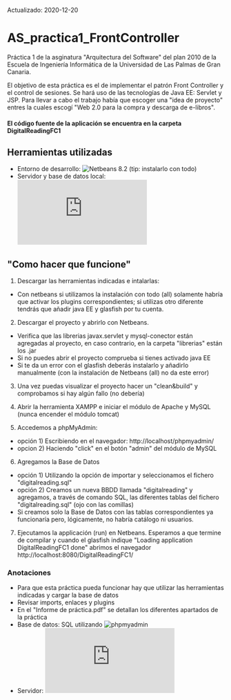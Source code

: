 Actualizado: 2020-12-20

# AS_practica1_FrontController
Práctica 1 de la asginatura "Arquitectura del Software" del plan 2010 de la Escuela de Ingeniería Informática de la Universidad de Las Palmas de Gran Canaria.

El objetivo de esta práctica es el de implementar el patrón Front Controller y el control de sesiones. Se hará uso de las tecnologías de Java EE: Servlet y JSP.
Para llevar a cabo el trabajo había que escoger una "idea de proyecto" entres la cuales escogí "Web 2.0 para la compra y descarga de e-libros".

#### El código fuente de la aplicación se encuentra en la carpeta DigitalReadingFC1

## Herramientas utilizadas

- Entorno de desarrollo: ![Netbeans 8.2](https://netbeans.org/downloads/8.2/rc/) (tip: instalarlo con todo)
- Servidor y base de datos local: ![XAMPP](https://www.apachefriends.org/es/index.html)

## "Como hacer que funcione"

1) Descargar las herramientas indicadas e intalarlas:
  - Con netbeans si utilizamos la instalación con todo (all) solamente habría que activar los plugins correspondientes; si utilizas otro diferente tendrás que añadir java EE y glasfish por tu cuenta. 

2) Descargar el proyecto y abrirlo con Netbeans. 
  - Verifica que las librerias javax.servlet y mysql-conector están agregadas al proyecto, en caso contrario, en la carpeta "librerias" están los .jar
  - Si no puedes abrir el proyecto comprueba si tienes activado java EE
  - Si te da un error con el glasfish deberás instalarlo y añadirlo manualmente (con la instalación de Netbeans (all) no da este error) 

3) Una vez puedas visualizar el proyecto hacer un "clean&build" y comprobamos si hay algún fallo (no debería) 

4) Abrir la herramienta XAMPP e iniciar el módulo de Apache y MySQL (nunca encender el módulo tomcat) 

5) Accedemos a phpMyAdmin:
  - opción 1) Escribiendo en el navegador: http://localhost/phpmyadmin/
  - opcion 2) Haciendo "click" en el botón "admin" del módulo de MySQL

6) Agregamos la Base de Datos 
  - opción 1) Utilizando la opción de importar y seleccionamos el fichero "digitalreading.sql"
  - opción 2) Creamos un nueva BBDD llamada "digitalreading" y agregamos, a través de comando SQL, las diferentes tablas del fichero "digitalreading.sql" (ojo con las comillas)
  - Si creamos solo la Base de Datos con las tablas correspondientes ya funcionaría pero, lógicamente, no habría catálogo ni usuarios.

7) Ejecutamos la applicación (run) en Netbeans. Esperamos a que termine de compilar y cuando el glasfish indique "Loading application DigitalReadingFC1 done" abrimos el navegador http://localhost:8080/DigitalReadingFC1/


### Anotaciones

 - Para que esta práctica pueda funcionar hay que utilizar las herramientas indicadas y cargar la base de datos
 - Revisar imports, enlaces y plugins
 - En el "Informe de práctica.pdf" se detallan los diferentes apartados de la práctica
 - Base de datos: SQL utilizando ![phpmyadmin](https://www.phpmyadmin.net/)
 - Servidor: ![glashfish](https://www.oracle.com/middleware/technologies/glassfish-server.html)
 

